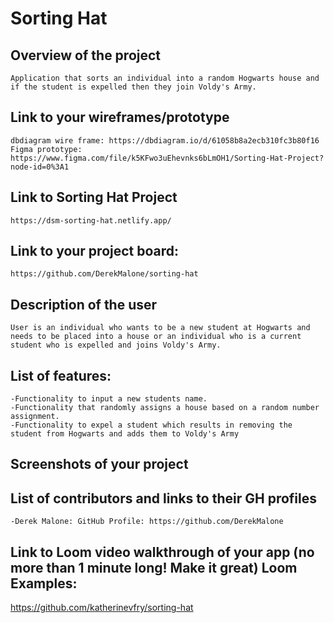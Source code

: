 # Sorting Hat


## Overview of the project
    Application that sorts an individual into a random Hogwarts house and if the student is expelled then they join Voldy's Army.

## Link to your wireframes/prototype
    dbdiagram wire frame: https://dbdiagram.io/d/61058b8a2ecb310fc3b80f16
    Figma prototype: https://www.figma.com/file/k5KFwo3uEhevnks6bLmOH1/Sorting-Hat-Project?node-id=0%3A1

## Link to Sorting Hat Project
    https://dsm-sorting-hat.netlify.app/

## Link to your project board: 
    https://github.com/DerekMalone/sorting-hat

## Description of the user
    User is an individual who wants to be a new student at Hogwarts and needs to be placed into a house or an individual who is a current student who is expelled and joins Voldy's Army.

## List of features:
    -Functionality to input a new students name.
    -Functionality that randomly assigns a house based on a random number assignment.
    -Functionality to expel a student which results in removing the student from Hogwarts and adds them to Voldy's Army

## Screenshots of your project
    

## List of contributors and links to their GH profiles
    -Derek Malone: GitHub Profile: https://github.com/DerekMalone

## Link to Loom video walkthrough of your app (no more than 1 minute long! Make it great)  Loom Examples: 
https://github.com/katherinevfry/sorting-hat









